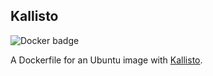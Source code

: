## Kallisto

![Docker badge](https://img.shields.io/badge/ImageInfo-_267.7_MB/_10_Layers_-blue.svg?style=flat-square)

A Dockerfile for an Ubuntu image with [Kallisto](https://pachterlab.github.io/kallisto/).
